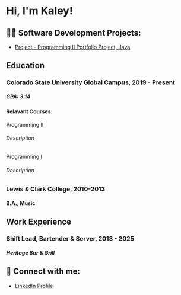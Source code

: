 <h1>Hi, I'm Kaley! </h1>

<h2>👨‍💻 Software Development Projects:</h2>

  - [Project - Programming II Portfolio Project, Java](https://github.com/Kaley-Schlimgen/Prog2Portfolio)
  <!--
  - [Project - Programming I Portfolio Project, Java](https://github.com/Kaley-Schlimgen/Prog2Portfolio)
  - [Project - Introduction to Programming Portfolio](https://github.com/Kaley-Schlimgen/Prog2Portfolio)
  -->

<h2>Education</h2>

<h3>Colorado State University Global Campus, 2019 - Present</h3>

<h5>GPA: 3.14</h5>

<h4>Relavant Courses:</h4>
<h7>Programming II</h7>
<h6>Description</h6>
<h7>Programming I</h7>
<h6>Description</h6>

<h3>Lewis & Clark College, 2010-2013</h3>
<h4>B.A., Music</h4>

<h2>Work Experience</h2>


<h3>Shift Lead, Bartender & Server, 2013 - 2025</h3>

<h5>Heritage Bar & Grill</h5>

<h2> 🤳 Connect with me:</h2>


- [LinkedIn Profile](https://www.linkedin.com/in/kaley-schlimgen/)





<!--
 is a ✨ _special_ ✨ repository because its `README.md` (this file) appears on your GitHub profile.
Here are some ideas to get you started:

- 🔭 I’m currently working on ...
- 🌱 I’m currently learning ...
- 👯 I’m looking to collaborate on ...
- 🤔 I’m looking for help with ...
- 💬 Ask me about ...
- 📫 How to reach me: ...
- 😄 Pronouns: ...
- ⚡ Fun fact: ...
-->
